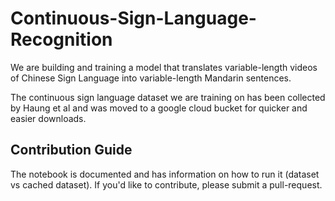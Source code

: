 # Continuous-Sign-Language-Recognition
We are building and training a model that translates variable-length videos of Chinese Sign Language into variable-length Mandarin sentences.

The continuous sign language dataset we are training on has been collected by Haung et al and was moved to a google cloud bucket for quicker and easier downloads.

## Contribution Guide

The notebook is documented and has information on how to run it (dataset vs cached dataset). If you'd like to contribute, please submit a pull-request.
